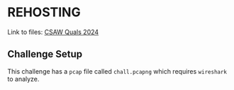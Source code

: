 # REHOSTING

Link to files: [CSAW Quals 2024](https://github.com/osirislab/CSAW-CTF-2024-Quals/tree/main/forensics/covert)

## Challenge Setup
This challenge has a `pcap` file called `chall.pcapng` which requires `wireshark` to analyze.